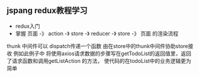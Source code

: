 ## jspang redux教程学习
- redux入门
- 掌握 页面 -》 action -》 store -》 reducer -》 store -》 页面  的渲染流程

thunk 中间件可以 dispatch传递一个函数 由在store中的thunk中间件协助store接收
例如此例子中 将使用axios请求数据的步骤写在getTodoList的返回值里，返回了请求函数和调用getListAction 的方法， 使代码的在todoList中的业务逻辑更为简单